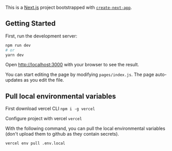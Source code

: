 This is a [Next.js](https://nextjs.org/) project bootstrapped with [`create-next-app`](https://github.com/vercel/next.js/tree/canary/packages/create-next-app).

## Getting Started

First, run the development server:

```bash
npm run dev
# or
yarn dev
```

Open [http://localhost:3000](http://localhost:3000) with your browser to see the result.

You can start editing the page by modifying `pages/index.js`. The page auto-updates as you edit the file.

## Pull local environmental variables
First download vercel CLI
```npm i -g vercel```

Configure project with vercel
```vercel```

With the following command, you can pull the local environmental variables (don't upload them to github as they contain secrets).

```vercel env pull .env.local```